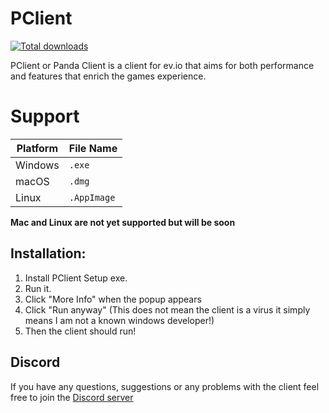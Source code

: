 # PClient
[![Total downloads](https://img.shields.io/github/downloads/PandasMagic/PClient/total)](https://github.com/PandasMagic/PClient/releases)

PClient or Panda Client is a client for ev.io that aims for both performance and features that enrich the games experience.

# Support
| Platform | File Name |
|-|-|
| Windows | `.exe` |
| macOS | `.dmg` |
| Linux | `.AppImage` |

**Mac and Linux are not yet supported but will be soon**

## Installation:
1. Install PClient Setup exe.
2. Run it.
3. Click "More Info" when the popup appears
4. Click "Run anyway" (This does not mean the client is a virus it simply means I am not a known windows developer!)
5. Then the client should run!

## Discord

If you have any questions, suggestions or any problems with the client feel free to join the [Discord server](https://discord.com/invite/3UK38J3fuE)
